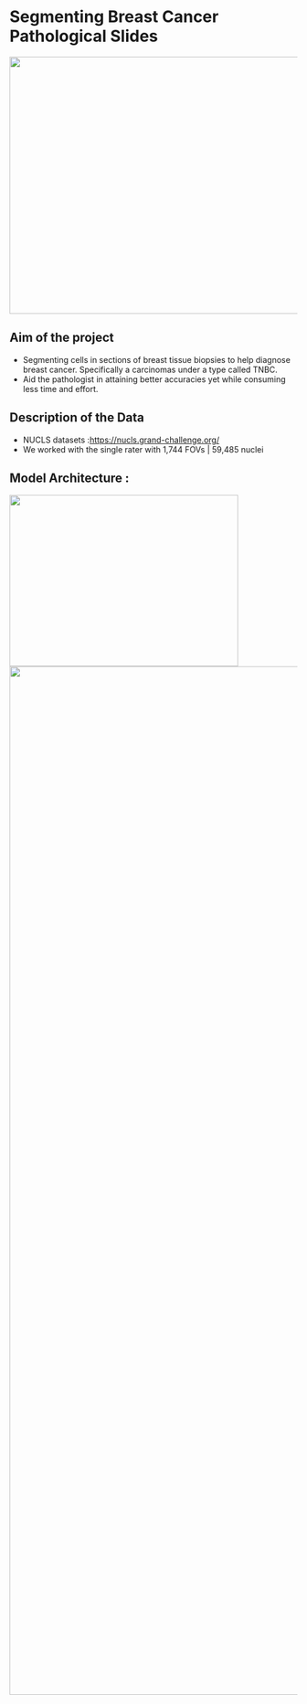 # Segmenting Breast Cancer Pathological Slides 

<img src="https://user-images.githubusercontent.com/37241010/155915967-88153564-ecaa-4945-a6f5-aae8f1975817.gif" width="660" height="450">

## Aim of the project

- Segmenting cells in sections of breast tissue biopsies to help diagnose breast cancer. Specifically a carcinomas under a type called TNBC. 
- Aid the pathologist in attaining better accuracies yet while consuming less time and effort.


## Description of the Data

- NUCLS datasets :https://nucls.grand-challenge.org/
- We worked with the single rater with 1,744 FOVs | 59,485 nuclei

## Model Architecture :
<img src="https://user-images.githubusercontent.com/37241010/155915677-fa32e02b-0613-43b3-9193-05558dc164f4.png" width="400" height="300">
<img src="https://user-images.githubusercontent.com/37241010/155915657-9998f966-15a8-432a-b199-1e19a2a646cc.png" width="660" height="1800">



